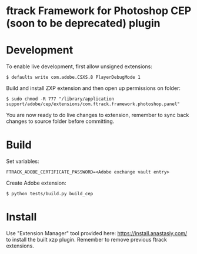 ftrack Framework for Photoshop CEP (soon to be deprecated) plugin
=================================================================

# Development

To enable live development, first allow unsigned extensions:

    $ defaults write com.adobe.CSXS.8 PlayerDebugMode 1


Build and install ZXP extension and then open up permissions on folder:

    $ sudo chmod -R 777 "/library/application support/adobe/cep/extensions/com.ftrack.framework.photoshop.panel"

You are now ready to do live changes to extension, remember to sync back changes to
source folder before committing.


# Build

Set variables:

    FTRACK_ADOBE_CERTIFICATE_PASSWORD=<Adobe exchange vault entry>

Create Adobe extension:

    $ python tests/build.py build_cep


# Install

Use "Extension Manager" tool provided here: https://install.anastasiy.com/ to install 
the built xzp plugin. Remember to remove previous ftrack extensions.
